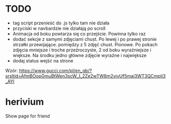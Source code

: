 # TODO
- tag script przenieść do .js tylko tam nie działa
- przyciski w navbardzie nie działają po scroll
- Animacja od boku powtarza się co przejście. Powinna tylko raz
- dodać sekcje z samymi zdjęciami chust. Po lewej i po prawej stronie strzałki przewijające. pomiędzy z 5 zdjęć chust. Pionowe. Po pokach zdjęcia mniejsze i troche przeźroczyste, 2 od boku wyraźniejsze i większe. Na środku jedno główne zdjęcie wyraźne i największe
- dodaj status wejść na strone


Wzór:
https://www.gucci.com/pl/en_gb/?srsltid=AfmBOopGmuBtWen3scW_I_2Ze2wTW8m2vivUf5maj3WT3QCmpIi3_AYl

# herivium
Show page for friend
